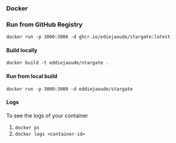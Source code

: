 ### Docker

### Run from GitHub Registry

```
docker run -p 3000:3000 -d ghcr.io/ediejaoude/stargate:latest
```

#### Build locally

```
docker build -t eddiejaoude/stargate .
```

#### Run from local build

```
docker run -p 3000:3000 -d eddiejaoude/stargate
```

#### Logs

To see the logs of your container

1. `docker ps`
1. `docker logs <container-id>`
